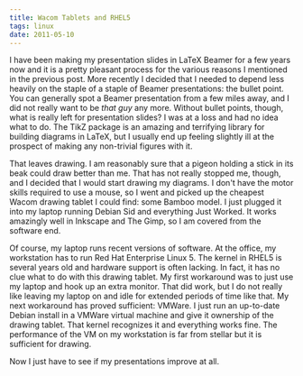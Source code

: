 ```yaml
---
title: Wacom Tablets and RHEL5
tags: linux
date: 2011-05-10
---
```


I have been making my presentation slides in LaTeX Beamer for a few
years now and it is a pretty pleasant process for the various reasons
I mentioned in the previous post.  More recently I decided that I
needed to depend less heavily on the staple of a staple of Beamer
presentations: the bullet point.  You can generally spot a Beamer
presentation from a few miles away, and I did not really want to be
_that guy_ any more.  Without bullet points, though, what is really
left for presentation slides?  I was at a loss and had no idea what to
do.  The TikZ package is an amazing and terrifying library for
building diagrams in LaTeX, but I usually end up feeling slightly ill
at the prospect of making any non-trivial figures with it.

That leaves drawing.  I am reasonably sure that a pigeon holding a
stick in its beak could draw better than me.  That has not really
stopped me, though, and I decided that I would start drawing my
diagrams.  I don't have the motor skills required to use a mouse, so I
went and picked up the cheapest Wacom drawing tablet I could find:
some Bamboo model.  I just plugged it into my laptop running Debian
Sid and everything Just Worked.  It works amazingly well in Inkscape
and The Gimp, so I am covered from the software end.

Of course, my laptop runs recent versions of software.  At the office,
my workstation has to run Red Hat Enterprise Linux 5.  The kernel in
RHEL5 is several years old and hardware support is often lacking.  In
fact, it has no clue what to do with this drawing tablet.  My first
workaround was to just use my laptop and hook up an extra monitor.
That did work, but I do not really like leaving my laptop on and idle
for extended periods of time like that.  My next workaround has proved
sufficient: VMWare.  I just run an up-to-date Debian install in a
VMWare virtual machine and give it ownership of the drawing tablet.
That kernel recognizes it and everything works fine.  The performance
of the VM on my workstation is far from stellar but it is sufficient
for drawing.

Now I just have to see if my presentations improve at all.
